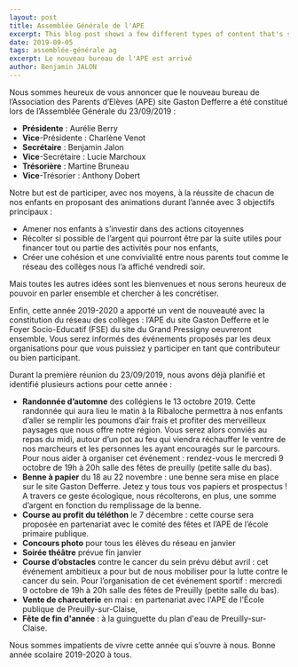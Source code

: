 ```yaml
---
layout: post
title: Assemblée Générale de l'APE
excerpt: This blog post shows a few different types of content that's supported and styled with Markdown. Basic typography, images, and code are all supported.
date: 2019-09-05
tags: assemblée-générale ag
excerpt: Le nouveau bureau de l'APE est arrivé
author: Benjamin JALON
---
```


Nous sommes heureux de vous annoncer que le nouveau bureau de l’Association des Parents d’Elèves (APE) site Gaston Defferre a été constitué lors de l’Assemblée Générale du 23/09/2019 :
* **Présidente** : Aurélie Berry
* **Vice**-Présidente : Charlène Venot
* **Secrétaire** : Benjamin Jalon
* **Vice**-Secrétaire : Lucie Marchoux
* **Trésorière** : Martine Bruneau
* **Vice**-Trésorier : Anthony Dobert

Notre but est de participer, avec nos moyens, à la réussite de chacun de nos enfants en proposant des animations durant l’année avec 3 objectifs principaux :
* Amener nos enfants à s’investir dans des actions citoyennes
* Récolter si possible de l’argent qui pourront être par la suite utiles pour financer tout ou partie des activités pour nos enfants,
* Créer une cohésion et une convivialité entre nous parents tout comme le réseau des collèges nous l’a affiché vendredi soir.

Mais toutes les autres idées sont les bienvenues et nous serons heureux de pouvoir en parler ensemble et chercher à les concrétiser.

Enfin, cette année 2019-2020 a apporté un vent de nouveauté avec la constitution du réseau des collèges : l’APE du site Gaston Defferre et le Foyer Socio-Educatif (FSE) du site du Grand Pressigny oeuvreront ensemble. Vous serez informés des événements proposés par les deux organisations pour que vous puissiez y participer en tant que contributeur ou bien participant.

Durant la première réunion du 23/09/2019, nous avons déjà planifié et identifié plusieurs actions pour cette année :
* **Randonnée d’automne** des collégiens le 13 octobre 2019. Cette randonnée qui aura lieu le matin à la Ribaloche permettra à nos enfants d’aller se remplir les poumons d’air frais et profiter des merveilleux paysages que nous offre notre région. Vous serez alors conviés au repas du midi, autour d’un pot au feu qui viendra réchauffer le ventre de nos marcheurs et les personnes les ayant encouragés sur le parcours. Pour nous aider à organiser cet événement : rendez-vous le mercredi 9 octobre de 19h à 20h salle des fêtes de preuilly (petite salle du bas).
* **Benne à papier** du 18 au 22 novembre : une benne sera mise en place sur le site Gaston Defferre. Jetez y tous tous vos papiers et prospectus ! A travers ce geste écologique, nous récolterons, en plus, une somme d’argent en fonction du remplissage de la benne.
* **Course au profit du téléthon** le 7 décembre : cette course sera proposée en partenariat avec le comité des fêtes et l’APE de l’école primaire publique.
* **Concours photo** pour tous les élèves du réseau en janvier
* **Soirée théâtre** prévue fin janvier
* **Course d’obstacles** contre le cancer du sein prévu début avril : cet événement ambitieux a pour but de nous mobiliser pour la lutte contre le cancer du sein. Pour l’organisation de cet événement sportif : mercredi 9 octobre de 19h à 20h salle des fêtes de Preuilly (petite salle du bas). 
* **Vente de charcuterie** en mai : en partenariat avec l'APE de l'École publique de Preuilly-sur-Claise,
* **Fête de fin d'année** : à la guinguette du plan d'eau de Preuilly-sur-Claise.

Nous sommes impatients de vivre cette année qui s’ouvre à nous. Bonne année scolaire 2019-2020 à tous.